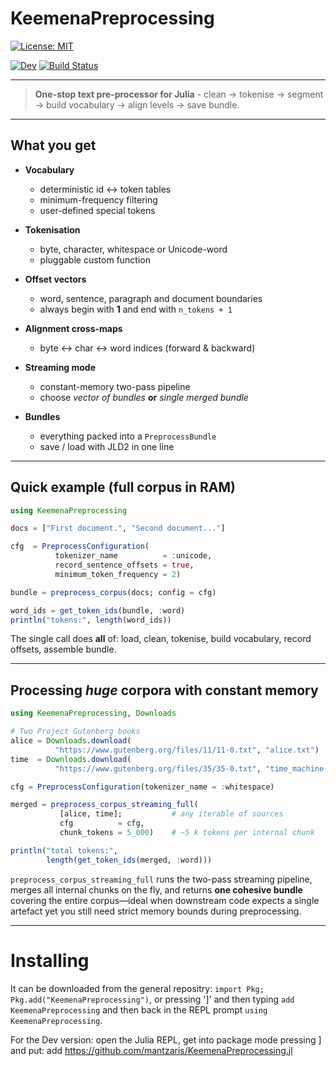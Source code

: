 # KeemenaPreprocessing

[![License: MIT](https://img.shields.io/badge/License-MIT-green.svg)](LICENSE)
<!-- [![Stable](https://img.shields.io/badge/docs-stable-blue.svg)](https://mantzaris.github.io/KeemenaPreprocessing.jl/stable/) -->
[![Dev](https://img.shields.io/badge/docs-dev-blue.svg)](https://mantzaris.github.io/KeemenaPreprocessing.jl/dev/)
[![Build Status](https://github.com/mantzaris/KeemenaPreprocessing.jl/actions/workflows/CI.yml/badge.svg?branch=main)](https://github.com/mantzaris/KeemenaPreprocessing.jl/actions/workflows/CI.yml?query=branch%3Amain)

---



> **One-stop text pre-processor for Julia** - clean -> tokenise ->
segment -> build vocabulary -> align levels -> save bundle.

---

## What you get

* **Vocabulary**
  - deterministic id <-> token tables  
  - minimum-frequency filtering  
  - user-defined special tokens  

* **Tokenisation**
  - byte, character, whitespace or Unicode-word  
  - pluggable custom function  

* **Offset vectors**
  - word, sentence, paragraph and document boundaries  
  - always begin with **1** and end with `n_tokens + 1`  

* **Alignment cross-maps**
  - byte <-> char <-> word indices (forward & backward)  

* **Streaming mode**
  - constant-memory two-pass pipeline  
  - choose *vector of bundles* **or** *single merged bundle*  

* **Bundles**
  - everything packed into a `PreprocessBundle`  
  - save / load with JLD2 in one line  

---

## Quick example (full corpus in RAM)

```julia
using KeemenaPreprocessing

docs = ["First document.", "Second document..."]

cfg  = PreprocessConfiguration(
          tokenizer_name          = :unicode,
          record_sentence_offsets = true,
          minimum_token_frequency = 2)

bundle = preprocess_corpus(docs; config = cfg)

word_ids = get_token_ids(bundle, :word)
println("tokens:", length(word_ids))
```

The single call does **all** of: load, clean, tokenise, build vocabulary,
record offsets, assemble bundle.

---


## Processing *huge* corpora with constant memory

```julia
using KeemenaPreprocessing, Downloads

# Two Project Gutenberg books
alice = Downloads.download(
          "https://www.gutenberg.org/files/11/11-0.txt", "alice.txt")
time  = Downloads.download(
          "https://www.gutenberg.org/files/35/35-0.txt", "time_machine.txt")

cfg = PreprocessConfiguration(tokenizer_name = :whitespace)

merged = preprocess_corpus_streaming_full(
           [alice, time];           # any iterable of sources
           cfg          = cfg,
           chunk_tokens = 5_000)    # ~5 k tokens per internal chunk

println("total tokens:",
        length(get_token_ids(merged, :word)))
```

`preprocess_corpus_streaming_full` runs the two-pass streaming pipeline,
merges all internal chunks on the fly, and returns **one cohesive bundle**
covering the entire corpus—ideal when downstream code expects a single artefact
yet you still need strict memory bounds during preprocessing.

---

# Installing

It can be downloaded from the general repositry: `import Pkg; Pkg.add("KeemenaPreprocessing")`, or pressing ']' and then typing `add KeemenaPreprocessing` and then back in the REPL prompt `using KeemenaPreprocessing`.

For the Dev version: open the Julia REPL, get into package mode pressing ] and put: add https://github.com/mantzaris/KeemenaPreprocessing.jl
